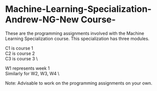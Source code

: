 # Machine-Learning-Specialization-Andrew-NG-New Course-

These are the programming assignments involved with the Machine Learning Specialization course.
This specialization has three modules.


C1 is course 1 \
C2 is course 2 \
C3 is course 3 \

W1 represents week 1 \
Similarly for W2, W3, W4 \

Note: Advisable to work on the programming assignments on your own.



